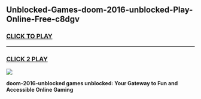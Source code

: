 
## Unblocked-Games-doom-2016-unblocked-Play-Online-Free-c8dgv
<h3>
<a href="https://premium76.site?title=doom-2016-unblocked&ref=26A">CLICK TO PLAY</a></h3>
<hr>

<h3>
<a href="https://premium76.site?title=doom-2016-unblocked&ref=26A">CLICK 2 PLAY</a>
  
</h3>

<a href="https://premium76.site?title=doom-2016-unblocked&ref=26A"><img src="https://clearcache.store/games.png"></a>


**doom-2016-unblocked games unblocked: Your Gateway to Fun and Accessible Online Gaming**
